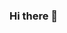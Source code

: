 ### Hi there 👋

<!--
**nicotsou/nicotsou** is a ✨ _special_ ✨ repository because its `README.md` (this file) appears on your GitHub profile.

Here are some ideas to get you started:

- 🔭 I’m currently working on an ebanking project
- 🌱 I’m currently learning Gatsby and building my personal blog
- 💬 Ask me about anything React/JS/CSS
- 📫 How to reach me: [Follow me on twitter](https://twitter.com/nicotsou)
-->
